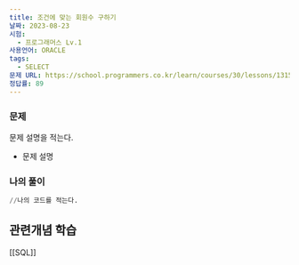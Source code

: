 ```yaml
---
title: 조건에 맞는 회원수 구하기
날짜: 2023-08-23
시험:
  - 프로그래머스 Lv.1
사용언어: ORACLE
tags:
  - SELECT
문제 URL: https://school.programmers.co.kr/learn/courses/30/lessons/131535
정답률: 89
---
```


### 문제

문제 설명을 적는다.

- 문제 설명
    
    

### 나의 풀이

```sql
//나의 코드를 적는다.
```

## 관련개념 학습

[[SQL]]